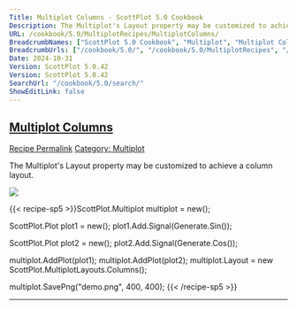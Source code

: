 ```yaml
---
Title: Multiplot Columns - ScottPlot 5.0 Cookbook
Description: The Multiplot's Layout property may be customized to achieve a column layout.
URL: /cookbook/5.0/MultiplotRecipes/MultiplotColumns/
BreadcrumbNames: ["ScottPlot 5.0 Cookbook", "Multiplot", "Multiplot Columns"]
BreadcrumbUrls: ["/cookbook/5.0/", "/cookbook/5.0/MultiplotRecipes", "/cookbook/5.0/MultiplotRecipes/MultiplotColumns"]
Date: 2024-10-31
Version: ScottPlot 5.0.42
Version: ScottPlot 5.0.42
SearchUrl: "/cookbook/5.0/search/"
ShowEditLink: false
---
```



<h2 style='border-bottom: 0;'><a href='/cookbook/5.0/MultiplotRecipes/MultiplotColumns'>Multiplot Columns</a></h2>

<div class="d-flex mb-2">
<a class="btn btn-sm btn-primary me-1" href="/cookbook/5.0/MultiplotRecipes/MultiplotColumns">Recipe Permalink</a>
<a class="btn btn-sm btn-success me-1" href="/cookbook/5.0/MultiplotRecipes">Category: Multiplot</a>
</div>

The Multiplot's Layout property may be customized to achieve a column layout.

[![](/cookbook/5.0/images/MultiplotColumns.png?241031194635)](/cookbook/5.0/images/MultiplotColumns.png?241031194635)

{{< recipe-sp5 >}}ScottPlot.Multiplot multiplot = new();

ScottPlot.Plot plot1 = new();
plot1.Add.Signal(Generate.Sin());

ScottPlot.Plot plot2 = new();
plot2.Add.Signal(Generate.Cos());

multiplot.AddPlot(plot1);
multiplot.AddPlot(plot2);
multiplot.Layout = new ScottPlot.MultiplotLayouts.Columns();

multiplot.SavePng("demo.png", 400, 400);
{{< /recipe-sp5 >}}

<hr class='my-5 invisible'>


